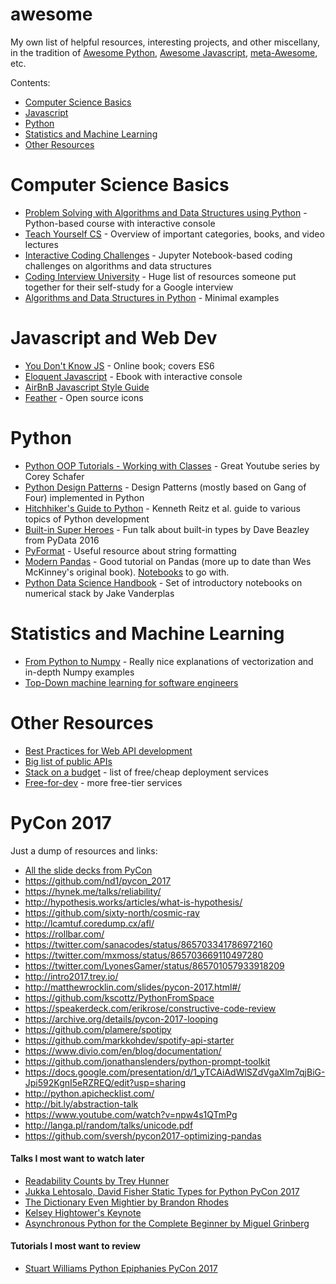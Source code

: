 # awesome

My own list of helpful resources, interesting projects, and other miscellany, in the tradition of [Awesome Python](https://github.com/vinta/awesome-python),
[Awesome Javascript](https://github.com/sorrycc/awesome-javascript), [meta-Awesome](https://github.com/sindresorhus/awesome), etc.

Contents:
* [Computer Science Basics](#computer-science-basics)
* [Javascript](#javascript)
* [Python](#python)
* [Statistics and Machine Learning](#statistics-and-machine-learning)
* [Other Resources](#other-resources)


# Computer Science Basics

* [Problem Solving with Algorithms and Data Structures using Python](http://interactivepython.org/courselib/static/pythonds/index.html) - Python-based course with interactive console
* [Teach Yourself CS](https://teachyourselfcs.com/) - Overview of important categories, books, and video lectures
* [Interactive Coding Challenges](https://github.com/donnemartin/interactive-coding-challenges) - Jupyter Notebook-based coding challenges on algorithms and data structures
* [Coding Interview University](https://github.com/jwasham/coding-interview-university) - Huge list of resources someone put together for their self-study for a Google interview
* [Algorithms and Data Structures in Python](https://github.com/keon/algorithms) - Minimal examples

# Javascript and Web Dev

* [You Don't Know JS](https://github.com/getify/You-Dont-Know-JS) - Online book; covers ES6
* [Eloquent Javascript](http://eloquentjavascript.net/) - Ebook with interactive console
* [AirBnB Javascript Style Guide](https://github.com/airbnb/javascript)
* [Feather](https://feathericons.com/) - Open source icons

# Python

* [Python OOP Tutorials - Working with Classes](https://www.youtube.com/playlist?list=PL-osiE80TeTsqhIuOqKhwlXsIBIdSeYtc) - Great Youtube series by Corey Schafer  
* [Python Design Patterns](https://github.com/faif/python-patterns) - Design Patterns (mostly based on Gang of Four) implemented in Python
* [Hitchhiker's Guide to Python](http://docs.python-guide.org/en/latest/) - Kenneth Reitz et al. guide to various topics of Python development
* [Built-in Super Heroes](https://www.youtube.com/watch?v=lyDLAutA88s) - Fun talk about built-in types by Dave Beazley from PyData 2016
* [PyFormat](https://pyformat.info/) - Useful resource about string formatting
* [Modern Pandas](https://tomaugspurger.github.io/modern-1.html) - Good tutorial on Pandas (more up to date than Wes McKinney's original book). [Notebooks](https://github.com/TomAugspurger/effective-pandas) to go with.
* [Python Data Science Handbook](https://github.com/jakevdp/PythonDataScienceHandbook) - Set of introductory notebooks on numerical stack by Jake Vanderplas

# Statistics and Machine Learning

* [From Python to Numpy](http://www.labri.fr/perso/nrougier/from-python-to-numpy/) - Really nice explanations of vectorization and in-depth Numpy examples
* [Top-Down machine learning for software engineers](https://github.com/ZuzooVn/machine-learning-for-software-engineers)

# Other Resources

* [Best Practices for Web API development](http://www.vinaysahni.com/best-practices-for-a-pragmatic-restful-api)
* [Big list of public APIs](https://github.com/abhishekbanthia/Public-APIs)
* [Stack on a budget](https://github.com/255kb/stack-on-a-budget) - list of free/cheap deployment services
* [Free-for-dev](https://github.com/ripienaar/free-for-dev) - more free-tier services

# PyCon 2017

Just a dump of resources and links:

* [All the slide decks from PyCon](https://speakerdeck.com/pycon2017)
* https://github.com/nd1/pycon_2017
* https://hynek.me/talks/reliability/
* http://hypothesis.works/articles/what-is-hypothesis/
* https://github.com/sixty-north/cosmic-ray
* http://lcamtuf.coredump.cx/afl/
* https://rollbar.com/
* https://twitter.com/sanacodes/status/865703341786972160
* https://twitter.com/mxmoss/status/865703669110497280
* https://twitter.com/LyonesGamer/status/865701057933918209
* http://intro2017.trey.io/
* http://matthewrocklin.com/slides/pycon-2017.html#/
* https://github.com/kscottz/PythonFromSpace
* https://speakerdeck.com/erikrose/constructive-code-review
* https://archive.org/details/pycon-2017-looping
* https://github.com/plamere/spotipy
* https://github.com/markkohdev/spotify-api-starter
* https://www.divio.com/en/blog/documentation/
* https://github.com/jonathanslenders/python-prompt-toolkit
* https://docs.google.com/presentation/d/1_yTCAiAdWlSZdVgaXlm7qjBiG-Jpi592KgnI5eRZREQ/edit?usp=sharing
* http://python.apichecklist.com/
* http://bit.ly/abstraction-talk
* https://www.youtube.com/watch?v=npw4s1QTmPg
* http://langa.pl/random/talks/unicode.pdf
* https://github.com/sversh/pycon2017-optimizing-pandas

#### Talks I most want to watch later

* [Readability Counts by Trey Hunner](https://youtu.be/knMg6G9_XCg)
* [Jukka Lehtosalo, David Fisher Static Types for Python PyCon 2017](https://www.youtube.com/watch?v=7ZbwZgrXnwY)
* [The Dictionary Even Mightier by Brandon Rhodes](https://www.youtube.com/watch?v=66P5FMkWoVU)
* [Kelsey Hightower's Keynote](https://www.youtube.com/watch?v=u_iAXzy3xBA)
* [Asynchronous Python for the Complete Beginner by Miguel Grinberg](https://www.youtube.com/watch?v=iG6fr81xHKA)

#### Tutorials I most want to review
* [Stuart Williams Python Epiphanies PyCon 2017](https://www.youtube.com/watch?v=oQca6eDcjA8)
